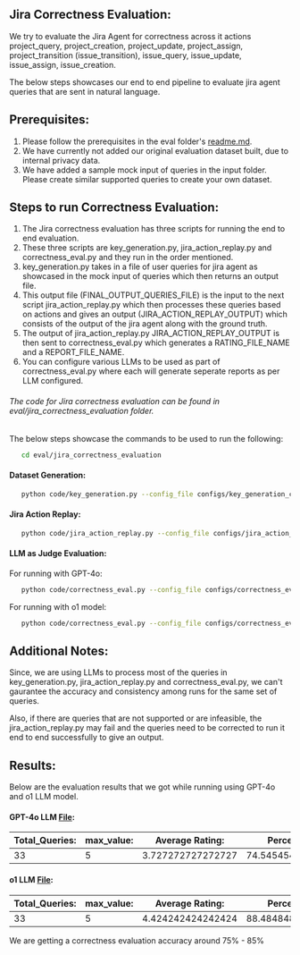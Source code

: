 ## Jira Correctness Evaluation:

We try to evaluate the Jira Agent for correctness across it actions project_query, project_creation, project_update, project_assign, project_transition (issue_transition), issue_query, issue_update, issue_assign, issue_creation.

The below steps showcases our end to end pipeline to evaluate jira agent queries that are sent in natural language.

## Prerequisites:

1. Please follow the prerequisites in the eval folder's [readme.md](../README.md).
2. We have currently not added our original evaluation dataset built, due to internal privacy data.
3. We have added a sample mock input of queries in the input folder. Please create similar supported queries to create your own dataset.

## Steps to run Correctness Evaluation:

1. The Jira correctness evaluation has three scripts for running the end to end evaluation. 
2. These three scripts are key_generation.py, jira_action_replay.py and correctness_eval.py and they run in the order mentioned.
3. key_generation.py takes in a file of user queries for jira agent as showcased in the mock input of queries which then returns an output file.
4. This output file (FINAL_OUTPUT_QUERIES_FILE) is the input to the next script jira_action_replay.py which then processes these queries based on actions and gives an output (JIRA_ACTION_REPLAY_OUTPUT) which consists of the output of the jira agent along with the ground truth.
5. The output of jira_action_replay.py JIRA_ACTION_REPLAY_OUTPUT is then sent to correctness_eval.py which generates a RATING_FILE_NAME and a REPORT_FILE_NAME.
6. You can configure various LLMs to be used as part of correctness_eval.py where each will generate seperate reports as per LLM configured.

###### The code for Jira correctness evaluation can be found in eval/jira_correctness_evaluation folder.

The below steps showcase the commands to be used to run the following:

```sh
   cd eval/jira_correctness_evaluation
   ```

#### Dataset Generation:

```sh
   python code/key_generation.py --config_file configs/key_generation_config.yml
```

#### Jira Action Replay:

```sh
   python code/jira_action_replay.py --config_file configs/jira_action_replay_config.yml
```

#### LLM as Judge Evaluation:

For running with GPT-4o:

```sh
   python code/correctness_eval.py --config_file configs/correctness_eval_config.yml
```

For running with o1 model:

```sh
   python code/correctness_eval.py --config_file configs/correctness_eval_config_o1.yml
```

## Additional Notes:

Since, we are using LLMs to process most of the queries in key_generation.py, jira_action_replay.py and correctness_eval.py, we can't gaurantee the accuracy and consistency among runs for the same set of queries.

Also, if there are queries that are not supported or are infeasible, the jira_action_replay.py may fail and the queries need to be corrected to run it end to end successfully to give an output.

## Results:

Below are the evaluation results that we got while running using GPT-4o and o1 LLM model.

#### GPT-4o LLM [File](jira_correctness_evaluation_reports/report_file_gpt-4o.md):

| Total_Queries: | max_value: | Average Rating: | Percentage: |
| --- | --- | --- | --- |
| 33 | 5 | 3.727272727272727 | 74.54545454545453 |

#### o1 LLM [File](jira_correctness_evaluation_reports/report_file_o1.md):

| Total_Queries: | max_value: | Average Rating: | Percentage: |
| --- | --- | --- | --- |
| 33 | 5 | 4.424242424242424 | 88.48484848484847 |


We are getting a correctness evaluation accuracy around 75% - 85%